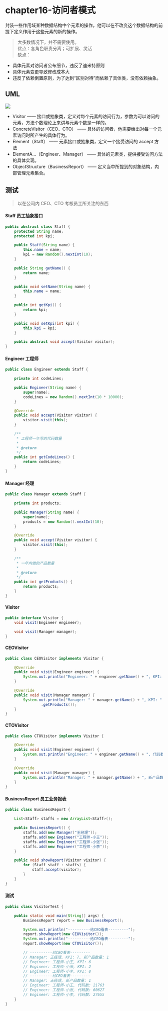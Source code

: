# chapter16-访问者模式

封装一些作用域某种数据结构中个元素的操作，他可以在不改变这个数据结构的前提下定义作用于这些元素的新的操作。

> 大多数情况下，并不需要使用。  
优点：各角色职责分离；可扩展、灵活  
缺点：  
* 具体元素对访问者公布细节，违反了迪米特原则
* 具体元素变更导致修改成本大
* 违反了依赖倒置原则，为了达到“区别对待”而依赖了具体类，没有依赖抽象。

## UML

![](https://raw.githubusercontent.com/onlylemi/res/master/dp_visitor_uml.png)

* Visitor —— 接口或抽象类，定义对每个元素的访问行为，参数为可以访问的元素，方法个数理论上来讲与元素个数是一样的。
* ConcreteVisitor（CEO、CTO） —— 具体的访问者，他需要给出对每一个元素访问时所产生的具体行为。
* Element（Staff） —— 元素接口或抽象类，定义一个接受访问的 accept 方法
* ElementA...（Engineer、Manager） —— 具体的元素类，提供接受访问方法的具体实现。
* ObjectStructure（BusinessReport） —— 定义当中所提到的对象结构，内部管理元素集合。

## 测试

> 以在公司内 CEO、CTO 考核员工所关注的东西

#### Staff 员工抽象接口

```java
public abstract class Staff {
    protected String name;
    protected int kpi;

    public Staff(String name) {
        this.name = name;
        kpi = new Random().nextInt(10);
    }

    public String getName() {
        return name;
    }

    public void setName(String name) {
        this.name = name;
    }

    public int getKpi() {
        return kpi;
    }

    public void setKpi(int kpi) {
        this.kpi = kpi;
    }

    public abstract void accept(Visitor visitor);
}
```

#### Engineer 工程师

```java
public class Engineer extends Staff {

    private int codeLines;

    public Engineer(String name) {
        super(name);
        codeLines = new Random().nextInt(10 * 10000);
    }

    @Override
    public void accept(Visitor visitor) {
        visitor.visit(this);
    }

    /**
     * 工程师一年写的代码数量
     *
     * @return
     */
    public int getCodeLines() {
        return codeLines;
    }
}
```

#### Manager 经理

```java
public class Manager extends Staff {

    private int products;

    public Manager(String name) {
        super(name);
        products = new Random().nextInt(10);
    }

    @Override
    public void accept(Visitor visitor) {
        visitor.visit(this);
    }

    /**
     * 一年内做的产品数量
     *
     * @return
     */
    public int getProducts() {
        return products;
    }
}
```

#### Visitor

```java
public interface Visitor {
    void visit(Engineer engineer);

    void visit(Manager manager);
}
```

#### CEOVisitor

```java
public class CEOVisitor implements Visitor {

    @Override
    public void visit(Engineer engineer) {
        System.out.println("Engineer: " + engineer.getName() + ", KPI: " + engineer.getKpi());
    }

    @Override
    public void visit(Manager manager) {
        System.out.println("Manager: " + manager.getName() + ", KPI: " + manager.getKpi() + ", 新产品数量: " + manager
                .getProducts());
    }
}
```

#### CTOVisitor

```java
public class CTOVisitor implements Visitor {

    @Override
    public void visit(Engineer engineer) {
        System.out.println("Engineer: " + engineer.getName() + ", 代码数: " + engineer.getCodeLines());
    }

    @Override
    public void visit(Manager manager) {
        System.out.println("Manager: " + manager.getName() + ", 新产品数量: " + manager.getProducts());
    }
}
```

#### BusinessReport 员工业务报表

```java
public class BusinessReport {

    List<Staff> staffs = new ArrayList<Staff>();

    public BusinessReport() {
        staffs.add(new Manager("王经理"));
        staffs.add(new Engineer("工程师-小王"));
        staffs.add(new Engineer("工程师-小张"));
        staffs.add(new Engineer("工程师-小李"));
    }

    public void showReport(Visitor visitor) {
        for (Staff staff : staffs) {
            staff.accept(visitor);
        }
    }
}
```

#### 测试

```java
public class VisitorTest {

    public static void main(String[] args) {
        BusinessReport report = new BusinessReport();

        System.out.println("----------给CEO看表---------");
        report.showReport(new CEOVisitor());
        System.out.println("----------给CEO看表---------");
        report.showReport(new CTOVisitor());

        // ----------给CEO看表---------
		// Manager: 王经理, KPI: 7, 新产品数量: 1
		// Engineer: 工程师-小王, KPI: 6
		// Engineer: 工程师-小张, KPI: 2
		// Engineer: 工程师-小李, KPI: 8
		// ----------给CEO看表---------
		// Manager: 王经理, 新产品数量: 1
		// Engineer: 工程师-小王, 代码数: 21763
		// Engineer: 工程师-小张, 代码数: 60627
		// Engineer: 工程师-小李, 代码数: 27655
    }
}
```